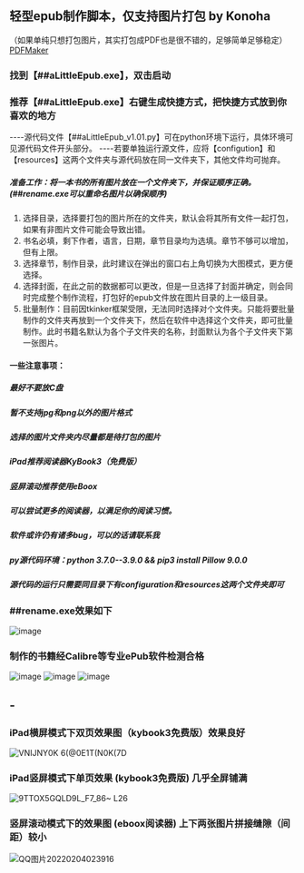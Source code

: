 ## 轻型epub制作脚本，仅支持图片打包 by Konoha
（如果单纯只想打包图片，其实打包成PDF也是很不错的，足够简单足够稳定）[PDFMaker](https://github.com/KonohaVio/PDFMaker)

### 找到【##aLittleEpub.exe】，双击启动
### 推荐【##aLittleEpub.exe】右键生成快捷方式，把快捷方式放到你喜欢的地方

----源代码文件【##aLittleEpub_v1.01.py】可在python环境下运行，具体环境可见源代码文件开头部分。
----若要单独运行源文件，应将【configution】和【resources】这两个文件夹与源代码放在同一文件夹下，其他文件均可抛弃。

##### 准备工作：将一本书的所有图片放在一个文件夹下，并保证顺序正确。(##rename.exe可以重命名图片以确保顺序)

1. 选择目录，选择要打包的图片所在的文件夹，默认会将其所有文件一起打包，如果有非图片文件可能会导致出错。
2. 书名必填，剩下作者，语言，日期，章节目录均为选填。章节不够可以增加，但有上限。
3. 选择章节，制作目录，此时建议在弹出的窗口右上角切换为大图模式，更方便选择。
4. 选择封面，在此之前的数据都可以更改，但是一旦选择了封面并确定，则会同时完成整个制作流程，打包好的epub文件放在图片目录的上一级目录。
5. 批量制作：目前因tkinker框架受限，无法同时选择对个文件夹。只能将要批量制作的文件夹再放到一个文件夹下，然后在软件中选择这个文件夹，即可批量制作。此时书籍名默认为各个子文件夹的名称，封面默认为各个子文件夹下第一张图片。
#### 一些注意事项：

##### 最好不要放C盘
##### 暂不支持jpg和png以外的图片格式
##### 选择的图片文件夹内尽量都是待打包的图片
##### iPad推荐阅读器KyBook3（免费版）
##### 竖屏滚动推荐使用eBoox
##### 可以尝试更多的阅读器，以满足你的阅读习惯。
##### 软件或许仍有诸多bug，可以的话请联系我

##### py源代码环境：python 3.7.0--3.9.0   &&   pip3 install Pillow 9.0.0
##### 源代码的运行只需要同目录下有configuration和resources这两个文件夹即可

### ##rename.exe效果如下
![image](https://user-images.githubusercontent.com/61352919/169464274-6d22eb43-a411-4c81-9c35-067863ddfd12.png)


### 制作的书籍经Calibre等专业ePub软件检测合格
![image](https://user-images.githubusercontent.com/61352919/152534630-fd571b11-eb4a-4047-a5f0-19f1427bbd37.png)
![image](https://user-images.githubusercontent.com/61352919/152534996-1aa2ec1a-8a03-4cf7-80c5-74c3b718bbe6.png)
![image](https://user-images.githubusercontent.com/61352919/152534952-a26a59df-c07c-40a3-9876-0d1950c4daed.png)

## -
### iPad横屏模式下双页效果图（kybook3免费版）效果良好
![VNIJNY0K 6(@0E1T(N0K(7D](https://user-images.githubusercontent.com/61352919/152537687-7b94162c-7a13-4169-bdf9-85a3e74b0981.jpg)
### iPad竖屏模式下单页效果 (kybook3免费版) 几乎全屏铺满
![9TTOX5GQLD9L_F7_86~ L26](https://user-images.githubusercontent.com/61352919/152537971-d3c281ab-64c8-4dfe-bb0c-87294ae94178.jpg)
### 竖屏滚动模式下的效果图 (eboox阅读器) 上下两张图片拼接缝隙（间距）较小
![QQ图片20220204023916](https://user-images.githubusercontent.com/61352919/152408465-7753d482-c4bf-49bd-9971-c0f3ef1b4566.png)
